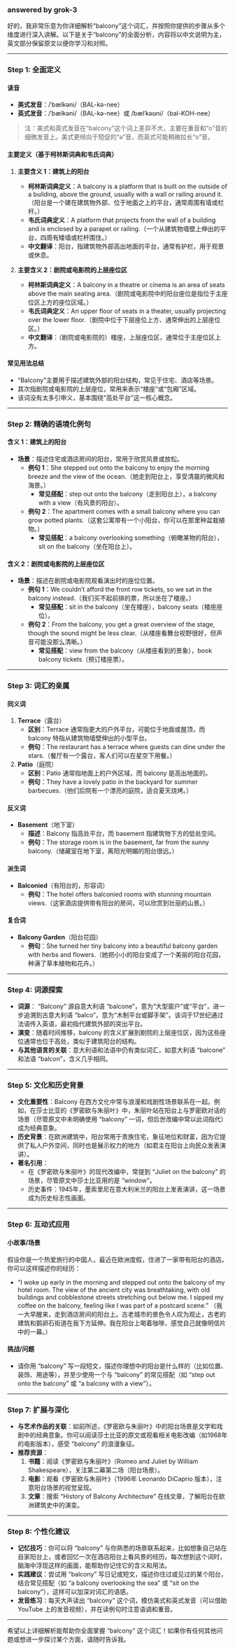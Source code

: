 ### answered by grok-3
好的，我非常乐意为你详细解析“balcony”这个词汇，并按照你提供的步骤从多个维度进行深入讲解。以下是关于“balcony”的全面分析，内容将以中文说明为主，英文部分保留原文以便你学习和对照。

---

### Step 1: 全面定义

#### 读音
- **美式发音**：/ˈbælkəni/（BAL-kə-nee）
- **英式发音**：/ˈbælkəni/（BAL-kə-nee）或 /bælˈkəʊni/（bal-KOH-nee）
> 注：美式和英式发音在“balcony”这个词上差异不大，主要在重音和“o”音的细微发音上。美式更倾向于短促的“ə”音，而英式可能稍微拉长“o”音。

#### 主要定义（基于柯林斯词典和韦氏词典）
1. **主要含义 1：建筑上的阳台**
   - **柯林斯词典定义**：A balcony is a platform that is built on the outside of a building, above the ground, usually with a wall or railing around it.（阳台是一个建在建筑物外部、位于地面之上的平台，通常周围有墙或栏杆。）
   - **韦氏词典定义**：A platform that projects from the wall of a building and is enclosed by a parapet or railing.（一个从建筑物墙壁上伸出的平台，四周有矮墙或栏杆围住。）
   - **中文翻译**：阳台，指建筑物外部高出地面的平台，通常有护栏，用于观景或休息。

2. **主要含义 2：剧院或电影院的上层座位区**
   - **柯林斯词典定义**：A balcony in a theatre or cinema is an area of seats above the main seating area.（剧院或电影院中的阳台座位是指位于主座位区上方的座位区域。）
   - **韦氏词典定义**：An upper floor of seats in a theater, usually projecting over the lower floor.（剧院中位于下层座位上方、通常伸出的上层座位区。）
   - **中文翻译**：（剧院或电影院的）楼座，上层座位区，通常位于主座位区上方。

#### 常见用法总结
- “Balcony”主要用于描述建筑外部的阳台结构，常见于住宅、酒店等场景。
- 其次指剧院或电影院的上层座位，常用来表示“楼座”或“包厢”区域。
- 该词没有太多引申义，基本围绕“高处平台”这一核心概念。

---

### Step 2: 精确的语境化例句

#### 含义 1：建筑上的阳台
- **场景**：描述住宅或酒店房间的阳台，常用于欣赏风景或放松。
  - **例句 1**：She stepped out onto the balcony to enjoy the morning breeze and the view of the ocean.（她走到阳台上，享受清晨的微风和海景。）
    - **常见搭配**：step out onto the balcony（走到阳台上），a balcony with a view（有风景的阳台）。
  - **例句 2**：The apartment comes with a small balcony where you can grow potted plants.（这套公寓带有一个小阳台，你可以在那里种盆栽植物。）
    - **常见搭配**：a balcony overlooking something（俯瞰某物的阳台），sit on the balcony（坐在阳台上）。

#### 含义 2：剧院或电影院的上层座位区
- **场景**：描述在剧院或电影院观看演出时的座位位置。
  - **例句 1**：We couldn’t afford the front row tickets, so we sat in the balcony instead.（我们买不起前排的票，所以坐在了楼座。）
    - **常见搭配**：sit in the balcony（坐在楼座），balcony seats（楼座座位）。
  - **例句 2**：From the balcony, you get a great overview of the stage, though the sound might be less clear.（从楼座看舞台视野很好，但声音可能没那么清晰。）
    - **常见搭配**：view from the balcony（从楼座看到的景象），book balcony tickets（预订楼座票）。

---

### Step 3: 词汇的亲属

#### 同义词
1. **Terrace**（露台）
   - **区别**：Terrace 通常指更大的户外平台，可能位于地面或屋顶，而 balcony 特指从建筑物墙壁伸出的小型平台。
   - **例句**：The restaurant has a terrace where guests can dine under the stars.（餐厅有一个露台，客人们可以在星空下用餐。）
2. **Patio**（庭院）
   - **区别**：Patio 通常指地面上的户外区域，而 balcony 是高出地面的。
   - **例句**：They have a lovely patio in the backyard for summer barbecues.（他们后院有一个漂亮的庭院，适合夏天烧烤。）

#### 反义词
- **Basement**（地下室）
  - **描述**：Balcony 指高处平台，而 basement 指建筑物下方的低处空间。
  - **例句**：The storage room is in the basement, far from the sunny balcony.（储藏室在地下室，离阳光明媚的阳台很远。）

#### 派生词
- **Balconied**（有阳台的，形容词）
  - **例句**：The hotel offers balconied rooms with stunning mountain views.（这家酒店提供带有阳台的房间，可以欣赏到壮丽的山景。）

#### 复合词
- **Balcony Garden**（阳台花园）
  - **例句**：She turned her tiny balcony into a beautiful balcony garden with herbs and flowers.（她把小小的阳台变成了一个美丽的阳台花园，种满了草本植物和花卉。）

---

### Step 4: 词源探索

- **词源**： “Balcony” 源自意大利语 “balcone”，意为“大型窗户”或“平台”，进一步追溯到古意大利语 “balco”，意为“木制平台或脚手架”。该词于17世纪通过法语传入英语，最初指代建筑外部的突出平台。
- **演变**：随着时间推移，balcony 的含义扩展到剧院的上层座位区，因为这些座位通常也位于高处，类似于建筑阳台的结构。
- **与其他语言的关联**：意大利语和法语中仍有类似词汇，如意大利语 “balcone” 和法语 “balcon”，含义几乎相同。

---

### Step 5: 文化和历史背景

- **文化重要性**：Balcony 在西方文化中常与浪漫和戏剧性场景联系在一起。例如，在莎士比亚的《罗密欧与朱丽叶》中，朱丽叶站在阳台上与罗密欧对话的场景（尽管原文中未明确使用 “balcony” 一词，但后世改编中常以此词指代）成为经典意象。
- **历史背景**：在欧洲建筑中，阳台常用于贵族住宅，象征地位和财富，因为它提供了私人户外空间，同时也是展示权力的地方（如君主在阳台上向民众发表演讲）。
- **著名引用**：
  - 在《罗密欧与朱丽叶》的现代改编中，常提到 “Juliet on the balcony” 的场景，尽管原文中莎士比亚用的是 “window”。
  - 历史事件：1945年，墨索里尼在意大利米兰的阳台上发表演讲，这一场景成为历史标志性画面。

---

### Step 6: 互动式应用

#### 小故事/场景
假设你是一个热爱旅行的中国人，最近在欧洲度假，住进了一家带有阳台的酒店。你可以这样描述你的经历：
- “I woke up early in the morning and stepped out onto the balcony of my hotel room. The view of the ancient city was breathtaking, with old buildings and cobblestone streets stretching out below me. I sipped my coffee on the balcony, feeling like I was part of a postcard scene.”
（我一大早醒来，走到酒店房间的阳台上。古老城市的景色令人叹为观止，古老的建筑和鹅卵石街道在我下方延伸。我在阳台上喝着咖啡，感觉自己就像明信片中的一幕。）

#### 挑战/问题
- 请你用 “balcony” 写一段短文，描述你理想中的阳台是什么样的（比如位置、装饰、用途等），并至少使用一个与 “balcony” 的常见搭配（如 “step out onto the balcony” 或 “a balcony with a view”）。

---

### Step 7: 扩展与深化

- **与艺术作品的关联**：如前所述，《罗密欧与朱丽叶》中的阳台场景是文学和戏剧中的经典意象。你可以阅读莎士比亚的原文或观看相关电影改编（如1968年的电影版本），感受 “balcony” 的浪漫象征。
- **推荐资源**：
  1. **书籍**：阅读《罗密欧与朱丽叶》（Romeo and Juliet by William Shakespeare），关注第二幕第二场（阳台场景）。
  2. **电影**：观看《罗密欧与朱丽叶》（1996年 Leonardo DiCaprio 版本），注意阳台场景的视觉呈现。
  3. **文章**：搜索 “History of Balcony Architecture” 在线文章，了解阳台在欧洲建筑史中的演变。

---

### Step 8: 个性化建议

- **记忆技巧**：你可以将 “balcony” 与你熟悉的场景联系起来，比如想象自己站在自家阳台上，或者回忆一次在酒店阳台上看风景的经历。每次想到这个词时，脑海中浮现这样的画面，能帮助你记住它的含义和用法。
- **实践建议**：尝试用 “balcony” 写日记或短文，描述你住过或见过的某个阳台，结合常见搭配（如 “a balcony overlooking the sea” 或 “sit on the balcony”），这样可以加深对词汇的语感。
- **发音练习**：每天大声读出 “balcony” 这个词，模仿美式和英式发音（可以借助 YouTube 上的发音视频），并在读例句时注意语调和重音。

---

希望以上详细解析能帮助你全面掌握 “balcony” 这个词汇！如果你有任何其他问题或想进一步探讨某个方面，请随时告诉我。